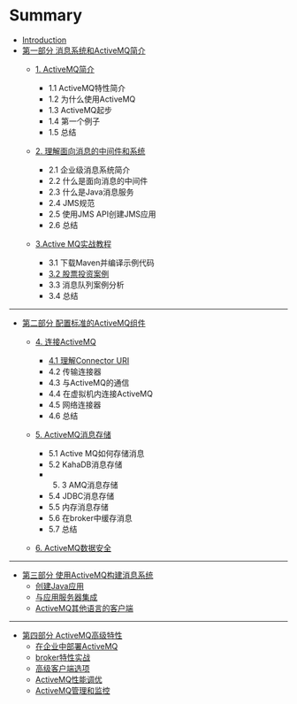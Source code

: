 # Summary

* [Introduction](README.md)
* [第一部分  消息系统和ActiveMQ简介](chapter1.md)
  * [1. ActiveMQ简介](activemq简介.md)
    * 1.1 ActiveMQ特性简介
    * 1.2 为什么使用ActiveMQ
    * 1.3 ActiveMQ起步
    * 1.4 第一个例子
    * 1.5 总结

  * [2. 理解面向消息的中间件和系统](理解面向消息的中间件和系统.md)
    * 2.1 企业级消息系统简介
    * 2.2 什么是面向消息的中间件
    * 2.3 什么是Java消息服务
    * 2.4 JMS规范
    * 2.5 使用JMS API创建JMS应用
    * 2.6 总结

  * [3.Active MQ实战教程](3active-mq实战教程.md)
    * 3.1 下载Maven并编译示例代码
    * [3.2 股票投资案例](31-股票投资案例.md)
    * 3.3 消息队列案例分析
    * 3.4 总结



---

* [第二部分 配置标准的ActiveMQ组件](第二部分-配置标准的activemq组件.md)
  * [4. 连接ActiveMQ](连接ActiveMQ.md)
    * [4.1 理解Connector URI](41-理解connector-uri.md)
    * 4.2 传输连接器
    * 4.3 与ActiveMQ的通信
    * 4.4 在虚拟机内连接ActiveMQ
    * 4.5 网络连接器
    * 4.6 总结

  * [5. ActiveMQ消息存储](activemq消息存储.md)
    * 5.1 Active MQ如何存储消息
    * 5.2 KahaDB消息存储
    * 5. 3 AMQ消息存储
    * 5.4 JDBC消息存储
    * 5.5 内存消息存储
    * 5.6 在broker中缓存消息
    * 5.7 总结

  * [6. ActiveMQ数据安全](ActiveMQ数据安全.md)


---

* [第三部分 使用ActiveMQ构建消息系统](使用activemq构建消息系统.md)
  * [创建Java应用](创建java应用.md)
  * [与应用服务器集成](与应用服务器集成.md)
  * [ ActiveMQ其他语言的客户端](ActiveMQ其他语言的客户端.md)


---

* [第四部分 ActiveMQ高级特性](ActiveMQ高级特性.md)
  * [在企业中部署ActiveMQ](在企业中部署ActiveMQ.md)
  * [broker特性实战](broker特性实战.md)
  * [高级客户端选项](高级客户端选项.md)
  * [ActiveMQ性能调优](ActiveMQ性能调优.md)
  * [ActiveMQ管理和监控](ActiveMQ管理和监控.md)


